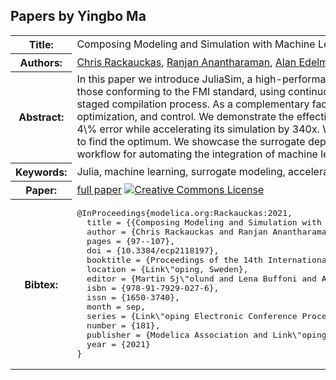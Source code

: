 ## Papers by Yingbo Ma
<table><tr><th>Title:</th>
<td>Composing Modeling and Simulation with Machine Learning in Julia</td>
</tr>
<tr><th>Authors:</th>
<td>
<a href="/proceedings/authors/ChrisRackauckas">Chris Rackauckas</a>, <a href="/proceedings/authors/RanjanAnantharaman">Ranjan Anantharaman</a>, <a href="/proceedings/authors/AlanEdelman">Alan Edelman</a>, <a href="/proceedings/authors/ShashiGowda">Shashi Gowda</a>, <a href="/proceedings/authors/MajaGwozdz">Maja Gwozdz</a>, <a href="/proceedings/authors/AnandJain">Anand Jain</a>, <a href="/proceedings/authors/ChrisLaughman">Chris Laughman</a>, <a href="/proceedings/authors/YingboMa">Yingbo Ma</a>, <a href="/proceedings/authors/FrancescoMartinuzzi">Francesco Martinuzzi</a>, <a href="/proceedings/authors/AvikPal">Avik Pal</a>, <a href="/proceedings/authors/UtkarshRajput">Utkarsh Rajput</a>, <a href="/proceedings/authors/ElliotSaba">Elliot Saba</a> and <a href="/proceedings/authors/ViralShah">Viral Shah</a></td>
</tr>
<tr><th>Abstract:</th>
<td>In this paper we introduce JuliaSim, a high-performance programming environment designed to blend traditional modeling and simulation with machine learning. JuliaSim can build accelerated surrogates from component-based models, such as those conforming to the FMI standard, using continuous-time echo state networks (CTESN). The foundation of this environment, ModelingToolkit.jl, is an acausal modeling language which can compose the trained surrogates as components within its staged compilation process. As a complementary factor we present the JuliaSim model library, a standard library with differential-algebraic equations and pre-trained surrogates, which can be composed using the modeling system for design, optimization, and control. We demonstrate the effectiveness of the surrogate-accelerated modeling and simulation approach on HVAC dynamics by showing that the CTESN surrogates accurately capture the dynamics of a HVAC cycle at less than 4\% error while accelerating its simulation by 340x. We illustrate the use of surrogate acceleration in the design process via global optimization of simulation parameters using the embedded surrogate, yielding a speedup of two orders of magnitude to find the optimum. We showcase the surrogate deployed in a co-simulation loop, as a drop-in replacement for one of the coupled FMUs, allowing engineers to effectively explore the design space of a coupled system. Together this demonstrates a workflow for automating the integration of machine learning techniques into traditional modeling and simulation processes.</td></tr>
<tr><th>Keywords:</th>
<td>Julia, machine learning, surrogate modeling, acceleration, co-simulation, Functional Mock-up Interface</td></tr>
<tr><th>Paper:</th>
<td><a href="https://doi.org/10.3384/ecp2118197">full paper</a> <a rel="license" href="http://creativecommons.org/licenses/by/4.0/"><img alt="Creative Commons License" style="border-width:0" src="https://i.creativecommons.org/l/by/4.0/88x31.png" /></a></td>
</tr>
<tr><th>Bibtex:</th>
<td><pre>
@InProceedings{modelica.org:Rackauckas:2021,
  title = {{Composing Modeling and Simulation with Machine Learning in Julia}},
  author = {Chris Rackauckas and Ranjan Anantharaman and Alan Edelman and Shashi Gowda and Maja Gwozdz and Anand Jain and Chris Laughman and Yingbo Ma and Francesco Martinuzzi and Avik Pal and Utkarsh Rajput and Elliot Saba and Viral Shah},
  pages = {97--107},
  doi = {10.3384/ecp2118197},
  booktitle = {Proceedings of the 14th International Modelica Conference},
  location = {Link\&quot;oping, Sweden},
  editor = {Martin Sj\&quot;olund and Lena Buffoni and Adrian Pop and Lennart Ochel},
  isbn = {978-91-7929-027-6},
  issn = {1650-3740},
  month = sep,
  series = {Link\&quot;oping Electronic Conference Proceedings},
  number = {181},
  publisher = {Modelica Association and Link\&quot;oping University Electronic Press},
  year = {2021}
}
</pre></td></tr>
</table><br>

